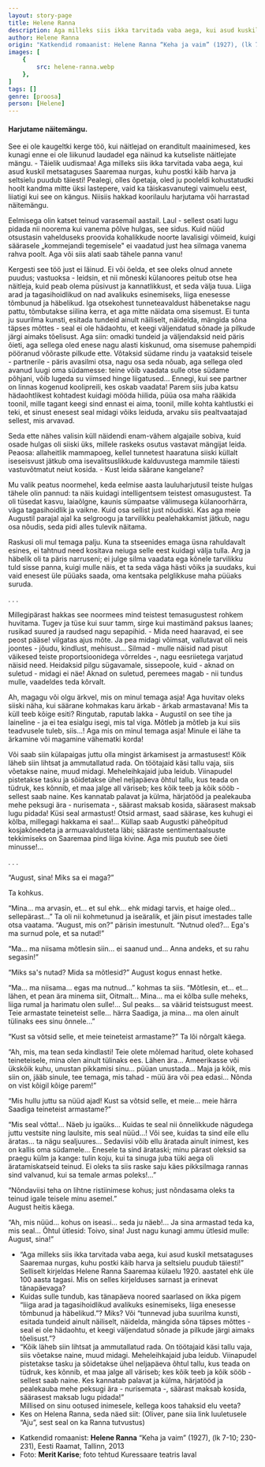 ```yaml
---
layout: story-page
title: Helene Ranna
description: Aga milleks siis ikka tarvitada vaba aega, kui asud kuskil metsataguses Saaremaa nurgas, kuhu postki käib harva ja seltsielu puudub täiesti!
author: Helene Ranna
origin: "Katkendid romaanist: Helene Ranna “Keha ja vaim” (1927), (lk 7-10; 230-231), Eesti Raamat, Tallinn, 2013"
images: [
    {
        src: helene-ranna.webp
    },
]
tags: []
genre: [proosa]
person: [Helene]
---
```


<!-- # {{$doc.title}} -->

#### Harjutame näitemängu.

See ei ole kaugeltki kerge töö, kui näitlejad on eranditult maainimesed, kes kunagi enne ei ole liikunud laudadel ega näinud ka kutseliste näitlejate mängu. - Täielik uudismaa! Aga milleks siis ikka tarvitada vaba aega, kui asud kuskil metsataguses Saaremaa nurgas, kuhu postki käib harva ja seltsielu puudub täiesti! Pealegi, olles õpetaja, oled ju pooleldi kohustatudki hoolt kandma mitte üksi lastepere, vaid ka täiskasvanutegi vaimuelu eest, liiatigi kui see on kängus. Niisiis hakkad koorilaulu harjutama või harrastad näitemängu.

Eelmisega olin katset teinud varasemail aastail. Laul - sellest osati lugu pidada nii noorema kui vanema põlve hulgas, see sidus. Kuid nüüd otsustasin vahelduseks proovida kohalikkude noorte lavalisigi võimeid, kuigi säärasele „kommejandi tegemisele" ei vaadatud just hea silmaga vanema rahva poolt. Aga või siis alati saab tähele panna vanu!

Kergesti see töö just ei läinud. Ei või öelda, et see oleks olnud annete puudus; vastuoksa - leidsin, et nii mõneski külanoores peitub otse hea näitleja, kuid peab olema püsivust ja kannatlikkust, et seda välja tuua. Liiga arad ja tagasihoidlikud on nad avalikuks esinemiseks, liiga enesesse tõmbunud ja häbelikud. Iga otsekohest tunneteavaldust häbenetakse nagu pattu, tõmbutakse siilina kerra, et aga mitte näidata oma sisemust. Ei tunta ju suurilma kunsti, esitada tundeid ainult näiliselt, näidelda, mängida sõna täpses mõttes - seal ei ole hädaohtu, et keegi väljendatud sõnade ja pilkude järgi aimaks tõelisust. Aga siin: omadki tundeid ja väljendaksid neid päris õieti, aga sellega oled enese nagu alasti kiskunud, oma sisemuse pahempidi pööranud võõraste pilkude ette. Võtaksid südame rindu ja vaataksid teisele - partnerile - päris avasilmi otsa, nagu osa seda nõuab, aga sellega oled avanud luugi oma südamesse: teine võib vaadata sulle otse südame põhjani, võib lugeda su viimsed hinge liigatused... Ennegi, kui see partner on linnas kogenud koolipreili, kes oskab vaadata! Parem siis juba katsu hädaohtlikest kohtadest kuidagi mööda hiilida, püüa osa maha rääkida toonil, mille tagant keegi sind ennast ei aima, toonil, mille kohta kahtlustki ei teki, et sinust enesest seal midagi võiks leiduda, arvaku siis pealtvaatajad sellest, mis arvavad.

Seda ette nähes valisin küll näidendi enam-vähem algajaile sobiva, kuid osade hulgas oli siiski üks, millele raskeks osutus vastavat mängijat leida. Peaosa: allaheitlik mammapoeg, kellel tunnetest haaratuna siiski küllalt iseseisvust jätkub oma isevalitsuslikkude kalduvustega mammile täiesti vastuvõtmatut neiut kosida. - Kust leida säärane kangelane?

Mu valik peatus noormehel, keda eelmise aasta lauluharjutusil teiste hulgas tähele olin pannud: ta näis kuidagi intelligentsem teistest omasugustest. Ta oli tüsedat kasvu, laiaõlgne, kaunis sümpaatse välimusega külanoorhärra, väga tagasihoidlik ja vaikne. Kuid osa sellist just nõudiski. Kas aga meie Augustil parajal ajal ka selgroogu ja tarvilikku pealehakkamist jätkub, nagu osa nõudis, seda pidi alles tulevik näitama.

Raskusi oli mul temaga palju. Kuna ta stseenides emaga üsna rahuldavalt esines, ei tahtnud need kositava neiuga selle eest kuidagi välja tulla. Arg ja häbelik oli ta päris narruseni; ei julge silma vaadata ega kõnele tarvilikku tuld sisse panna, kuigi mulle näis, et ta seda väga hästi võiks ja suudaks, kui vaid enesest üle püüaks saada, oma kentsaka pelglikkuse maha püüaks suruda.

. . .

Millegipärast hakkas see noormees mind teistest temasugustest rohkem huvitama. Tugev ja tüse kui suur tamm, sirge kui mastimänd paksus laanes; rusikad suured ja raudsed nagu sepapihid. - Mida need haaravad, ei see peost pääse! vilgatas ajus mõte. Ja pea midagi võimsat, vallutavat oli neis joontes - jõudu, kindlust, mehisust... Silmad - mulle näisid nad pisut väikesed teiste proportsioonidega võrreldes -, nagu eesriietega varjatud näisid need. Heidaksid pilgu sügavamale, sissepoole, kuid - aknad on suletud - midagi ei näe! Aknad on suletud, peremees magab - nii tundus mulle, vaadeldes teda kõrvalt.

Ah, magagu või olgu ärkvel, mis on minul temaga asja! Aga huvitav oleks siiski näha, kui säärane kohmakas karu ärkab - ärkab armastavana! Mis ta küll teeb kõige esiti? Ringutab, raputab lakka - Augustil on see tihe ja laineline - ja ei tea esialgu isegi, mis tal viga. Mõtleb ja mõtleb ja kui siis teadvusele tuleb, siis...! Aga mis on minul temaga asja! Minule ei lähe ta ärkamine või magamine vähematki korda!

Või saab siin külapaigas juttu olla mingist ärkamisest ja armastusest! Kõik läheb siin lihtsat ja ammutallatud rada. On töötajaid käsi tallu vaja, siis võetakse naine, muud midagi. Meheleihkajaid juba leidub. Viinapudel pistetakse tasku ja sõidetakse ühel neljapäeva õhtul tallu, kus teada on tüdruk, kes kõnnib, et maa jalge all väriseb; kes kõik teeb ja kõik sööb - sellest saab naine. Kes kannatab palavat ja külma, härjatööd ja pealekauba mehe peksugi ära - nurisemata -, säärast maksab kosida, säärasest maksab lugu pidada! Küsi seal armastust! Otsid armast, saad säärase, kes kuhugi ei kõlba, millegagi hakkama ei saa!... Küllap saab Augustki päheõpitud kosjakõnedeta ja armuavaldusteta läbi; sääraste sentimentaalsuste tekkimiseks on Saaremaa pind liiga kivine. Aga mis puutub see õieti minusse!...

. . .

“August, sina! Miks sa ei maga?”

Ta kohkus.

“Mina... ma arvasin, et... et sul ehk... ehk midagi tarvis, et haige oled... sellepärast...” Ta oli nii kohmetunud ja iseäralik, et jäin pisut imestades talle otsa vaatama. “August, mis on?” pärisin imestunult. “Nutnud oled?... Ega's ma surnud pole, et sa nutad!”

“Ma... ma niisama mõtlesin siin... ei saanud und... Anna andeks, et su rahu segasin!”

“Miks sa's nutad? Mida sa mõtlesid?” August kogus ennast hetke.

“Ma... ma niisama... egas ma nutnud...” kohmas ta siis. “Mõtlesin, et... et... lähen, et pean ära minema siit, Oitmalt... Mina... ma ei kõlba sulle meheks, liiga rumal ja harimatu olen sulle!... Sul peaks... sa väärid teistsugust meest. Teie armastate teineteist selle... härra Saadiga, ja mina... ma olen ainult tülinaks ees sinu õnnele...”

“Kust sa võtsid selle, et meie teineteist armastame?” Ta lõi nõrgalt käega.

“Ah, mis, ma tean seda kindlasti! Teie olete mõlemad haritud, olete kohased teineteisele, mina olen ainult tülinaks ees. Lähen ära... Ameerikasse või ükskõik kuhu, unustan pikkamisi sinu... püüan unustada... Maja ja kõik, mis siin on, jääb sinule, tee temaga, mis tahad - müü ära või pea edasi... Nõnda on vist kõigil kõige parem!”

“Mis hullu juttu sa nüüd ajad! Kust sa võtsid selle, et meie... meie härra Saadiga teineteist armastame?”

“Mis seal võtta!... Näeb ju igaüks... Kuidas te seal nii õnnelikkude nägudega juttu vestsite ning laulsite, mis seal nüüd...! Või see, kuidas ta sind eile ellu äratas... ta nägu sealjuures... Sedaviisi võib ellu äratada ainult inimest, kes on kallis oma südamele... Enesele ta sind ärataski; minu pärast oleksid sa praegu külm ja kange: tulin koju, kui ta sinuga juba tüki aega oli äratamiskatseid teinud. Ei oleks ta siis raske saju käes pikksilmaga rannas sind valvanud, kui sa temale armas poleks!...”

“Nõndaviisi teha on lihtne ristiinimese kohus; just nõndasama oleks ta teinud igale teisele minu asemel.” \
August heitis käega.

“Ah, mis nüüd... kohus on iseasi... seda ju näeb!... Ja sina armastad teda ka, mis seal... Õhtul ütlesid: Toivo, sina! Just nagu kunagi ammu ütlesid mulle: August, sina!”

<!-- Autor: Helene Ranna, saarlasest prosaist, luuletaja ja kooliõpetaja -->
<!-- Täägid: puuduma tõmbuma mängima huvitama äratama heitma -->




<story-author :author="author" :origin="origin"></story-author>



<details-wrapper summary="Mis mõtted tekkisid?">

- “Aga milleks siis ikka tarvitada vaba aega, kui asud kuskil metsataguses Saaremaa nurgas, kuhu postki käib harva ja seltsielu puudub täiesti!” Selliselt kirjeldas Helene Ranna Saaremaa külaelu 1920. aastatel ehk üle 100 aasta tagasi. Mis on selles kirjelduses sarnast ja erinevat tänapäevaga?
- Kuidas sulle tundub, kas tänapäeva noored saarlased on ikka pigem “liiga arad ja tagasihoidlikud avalikuks esinemiseks, liiga enesesse tõmbunud ja häbelikud.”? Miks? Või “tunnevad juba suurilma kunsti, esitada tundeid ainult näiliselt, näidelda, mängida sõna täpses mõttes - seal ei ole hädaohtu, et keegi väljendatud sõnade ja pilkude järgi aimaks tõelisust.”?
- “Kõik läheb siin lihtsat ja ammutallatud rada. On töötajaid käsi tallu vaja, siis võetakse naine, muud midagi. Meheleihkajaid juba leidub. Viinapudel pistetakse tasku ja sõidetakse ühel neljapäeva õhtul tallu, kus teada on tüdruk, kes kõnnib, et maa jalge all väriseb; kes kõik teeb ja kõik sööb - sellest saab naine. Kes kannatab palavat ja külma, härjatööd ja pealekauba mehe peksugi ära - nurisemata -, säärast maksab kosida, säärasest maksab lugu pidada!” \
Millised on sinu ootused inimesele, kellega koos tahaksid elu veeta?
- Kes on Helena Ranna, seda näed siit: (Oliver, pane siia link luuletusele “Aju”, sest seal on ka Ranna tutvustus)

</details-wrapper>


<details-wrapper summary="Allikad" class="text-sm" icon="icon-park-outline:document-folder">

- Katkendid romaanist: **Helene Ranna** “Keha ja vaim” (1927), (lk 7-10; 230-231), Eesti Raamat, Tallinn, 2013
- Foto: **Merit Karise**; foto tehtud Kuressaare teatris laval

</details-wrapper>

